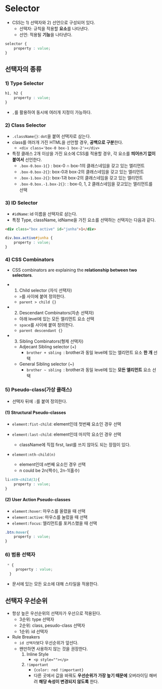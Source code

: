 # Selector

- CSS는 1) 선택자와 2) 선언으로 구성되어 있다.
  - 선택자: 규칙을 적용할 **요소**를 나타낸다.
  - 선언: 적용될 **기능**을 나타낸다.

```css
selector {
    property : value;
}
```

## 선택자의 종류

### 1) Type Selector

```css
h1, h2 {
    property : value;
}
```
- `,`를 활용하여 동시에 여러개 지정이 가능하다.


### 2) Class Selector

- `.className{}`: `dot`을 붙여 선택자로 삼는다.
-  class를 여러개 가진 HTML을 선언할 경우, **공백으로 구분**한다.
   - `<div class='box-0 box-1 box-2'></div>`
- 특정 클래스 2개 이상을 가진 요소에 CSS를 적용할 경우, 각 요소를 **띄어쓰기 없이 붙여서** 선언한다.
    - `.box-0.box-1{}` : box-0 ∩ box-1의 클래스네임을 갖고 있는 엘리먼트
    - `.box-0.box-2{}`: box-0과 box-2의 클래스네임을 갖고 있는 엘리먼트
    - `.box-1.box-2{}`: box-1과 box-2의 클래스네임을 갖고 있는 엘리먼트
    - `.box-0.box.-1.box-2{}`: : box-0, 1, 2 클래스네임을 갖고있는 엘리먼트를 선택

### 3) ID Selector

-   `#idName`: id 이름을 선택자로 삼는다.
- 특정 Type, className, idName을 가진 요소를 선택하는 선택자는 다음과 같다.

```html
<div class="box active" id="junha">1</div>
```
```css
div.box.active#junha {
    property : value;
}
```

###  4) CSS Combinators

-   CSS combinators are explaining the **relationship between two selectors**.

-   1. Child selector (자식 선택자)
    - `>`를 사이에 붙여 정의한다.
    -   `parent > child {} `

-   2. Descendant Combinators(자손 선택자)
    -   아래 level에 있는 모든 엘리먼트 요소 선택
    - `space`를 사이에 붙여 정의한다.
    -   `parent descendant {}`

-   3. Sibling Combinators(형제 선택자)
    -   Adjecant Sibling selector (+)
        -   `brother + sbling `: brother과 동일 level에 있는 엘리먼트 요소 **한 개** 선택
    -   General Sibling selector (~)
        -   `brother ~ sbling `: brother과 동일 level에 있는 **모든 엘리먼트** 요소 선택

### 5) Pseudo-class(가상 클래스)

- 선택자 뒤에 `:`를 붙여 정의한다.

#### (1) Structural Pseudo-classes

-   `element:fist-child`: element인데 첫번째 요소인 경우 선택
-   `element:last-child`: element인데 마지막 요소인 경우 선택

    -   className에 직접 first, last를 쓰지 않아도 되는 장점이 있다.

-   `element:nth-child(n)`
    -   element인데 n번째 요소인 경우 선택
    -   n could be 2n(짝수), 2n-1(홀수)

```css
li:nth-child(3){
    property : value;
}
```

#### (2) User Action Pseudo-classes

-   `element:hover`: 마우스를 올렸을 때 선택
-   `element:active`: 마우스를 눌렀을 때 선택
-   `element:focus`: 엘리먼트를 포커스했을 때 선택

```CSS
.btn:hover{
    property : value;
}
```

### 6) 범용 선택자
```css
 * {
     property : value;
  }
```
- 문서에 있는 모든 요소에 대해 스타일을 적용한다.


## 선택자 우선순위

-   항상 높은 우선순위의 선택자가 우선으로 적용된다.
    -   3순위: type 선택자
    -   2순위: class, pesudo-class 선택자
    -   1순위: id 선택자
-   Rule Breakers
    -    `id 선택자`보다 우선순위가 앞선다.   
    -   왠만하면 사용하지 않는 것을 권장한다.
         1) Inline Style
             -    `<p style=""></p>`
        1) `!important` 
           -   `{color: red !important}`
           -   다른 곳에서 값을 바꿔도 **우선순위가 가장 높기 때문에** 오버라이딩 해버려 **해당 속성이 변경되지 않도록** 한다.
    
